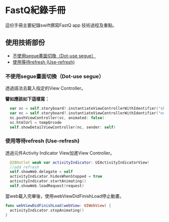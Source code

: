 # FastQ紀錄手冊
這份手冊主要紀錄swift撰寫FastQ app 技術過程及重點。

## 使用技術部份
* [不使用segue畫面切換（Dot-use segue）](#dot-use-segue)
* [使用等待refresh (Use-refresh)](#use-refresh)

### 不使用segue畫面切換（Dot-use segue）

透過語法去載入指定的View Controller。

**譬如應該如下這樣寫：**  
```swift
  var vc = self.storyboard?.instantiateViewControllerWithIdentifier("showWeb") as! showWebViewController
  var nc = self.storyboard?.instantiateViewControllerWithIdentifier("nc") as! UINavigationController
  nc.pushViewController(vc, animated: false)
  vc.htmlUrl = tempQrcode
  self.showDetailViewController(nc, sender: self)
```
### 使用等待refresh (Use-refresh)

透過元件Activity Indicator View加進View Controller。
```swift
  @IBOutlet weak var activityIndicator: UIActivityIndicatorView!
  //add refresh
  self.showWeb.delegate = self
  activityIndicator.hidesWhenStopped = true
  activityIndicator.startAnimating()
  self.showWeb.loadRequest(request)
```
當web載入完畢後，使用webViewDidFinishLoad停止動畫。
```swift
func webViewDidFinishLoad(webView: UIWebView) {
  activityIndicator.stopAnimating()
}
```


